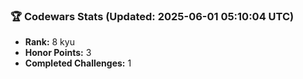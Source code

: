 ### 🏆 Codewars Stats (Updated: 2025-06-01 05:10:04 UTC)

- **Rank:** 8 kyu
- **Honor Points:** 3
- **Completed Challenges:** 1
